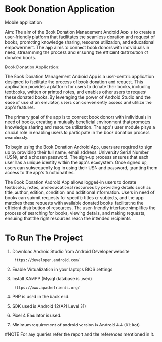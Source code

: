 # Book Donation Application
Mobile application

Aim:
The aim of the Book Donation Management Android App is to create a user-friendly platform that facilitates the seamless donation and request of books, promoting knowledge sharing, resource utilization, and educational empowerment. The app aims to connect book donors with individuals in need, streamlining the process and ensuring the efficient distribution of donated books.

Book Donation Application:

The Book Donation Management Android App is a user-centric application designed to facilitate the process of book donation and request. This application provides a platform for users to donate their books, including textbooks, written or printed notes, and enables other users to request these donated books. By leveraging the power of Android Studio and the ease of use of an emulator, users can conveniently access and utilize the app's features.

The primary goal of the app is to connect book donors with individuals in need of books, creating a mutually beneficial environment that promotes knowledge sharing and resource utilization. The app's user module plays a crucial role in enabling users to participate in the book donation process seamlessly.

To begin using the Book Donation Android App, users are required to sign up by providing their full name, email address, University Serial Number (USN), and a chosen password. The sign-up process ensures that each user has a unique identity within the app's ecosystem. Once signed up, users can subsequently log in using their USN and password, granting them access to the app's functionalities.

The Book Donation Android App allows logged-in users to donate textbooks, notes, and educational resources by providing details such as title, author, edition, condition, and additional information. Users in need of books can submit requests for specific titles or subjects, and the app matches these requests with available donated books, facilitating the efficient distribution of resources. The user-friendly interface simplifies the process of searching for books, viewing details, and making requests, ensuring that the right resources reach the intended recipients.



# To Run The Project

1. Download Android Studio from Android Developer website.

		https://developer.android.com/

2. Enable Virtualization in your laptops BIOS settings
3. Install XAMPP (Mysql database is used)
   
		https://www.apachefriends.org/
4. PHP is used in the back end.
5. SDK used is Android 12(API Level 31)
6. Pixel 4 Emulator is used.
7. Minimum requirement of android version is Android 4.4 (Kit kat)

#NOTE
For any queries refer the report and the references mentioned in it.

